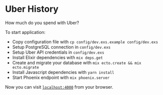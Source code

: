 # Uber History

How much do you spend with Uber?

To start application:

  * Copy configuration file with `cp config/dev.exs.example config/dev.exs`
  * Setup PostgreSQL connection in `config/dev.exs`
  * Setup Uber API credentials in `config/dev.exs`
  * Install Elixir dependencies with `mix deps.get`
  * Create and migrate your database with `mix ecto.create && mix ecto.migrate`
  * Install Javascript dependencies with `yarn install`
  * Start Phoenix endpoint with `mix phoenix.server`

Now you can visit [`localhost:4000`](http://localhost:4000) from your browser.

